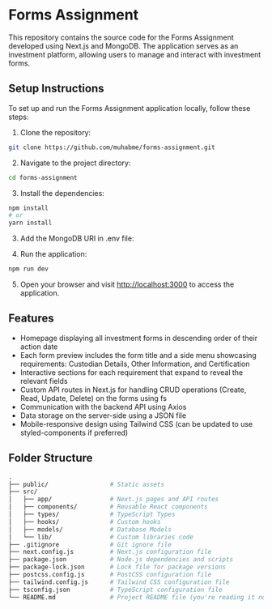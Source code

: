 # Forms Assignment

This repository contains the source code for the Forms Assignment developed using Next.js and MongoDB. The application serves as an investment platform, allowing users to manage and interact with investment forms.

## Setup Instructions

To set up and run the Forms Assignment application locally, follow these steps:

1. Clone the repository:

```bash
git clone https://github.com/muhabme/forms-assignment.git
```

2. Navigate to the project directory:

```bash
cd forms-assignment
```

3. Install the dependencies:

```bash
npm install
# or
yarn install
```

3. Add the MongoDB URI in .env file:

4. Run the application:

```bash
npm run dev
```

5. Open your browser and visit [http://localhost:3000](http://localhost:3000) to access the application.

## Features

-   Homepage displaying all investment forms in descending order of their action date
-   Each form preview includes the form title and a side menu showcasing requirements: Custodian Details, Other Information, and Certification
-   Interactive sections for each requirement that expand to reveal the relevant fields
-   Custom API routes in Next.js for handling CRUD operations (Create, Read, Update, Delete) on the forms using fs
-   Communication with the backend API using Axios
-   Data storage on the server-side using a JSON file
-   Mobile-responsive design using Tailwind CSS (can be updated to use styled-components if preferred)

## Folder Structure

```graphql
.
├── public/                 # Static assets
├── src/
│   ├── app/                # Next.js pages and API routes
│   ├── components/         # Reusable React components
│   ├── types/              # TypeScript Types
│   ├── hooks/              # Custom hooks
│   ├── models/             # Database Models
│   └── lib/                # Custom libraries code
├── .gitignore              # Git ignore file
├── next.config.js          # Next.js configuration file
├── package.json            # Node.js dependencies and scripts
├── package-lock.json       # Lock file for package versions
├── postcss.config.js       # PostCSS configuration file
├── tailwind.config.js      # Tailwind CSS configuration file
├── tsconfig.json           # TypeScript configuration file
└── README.md               # Project README file (you're reading it now)
```
